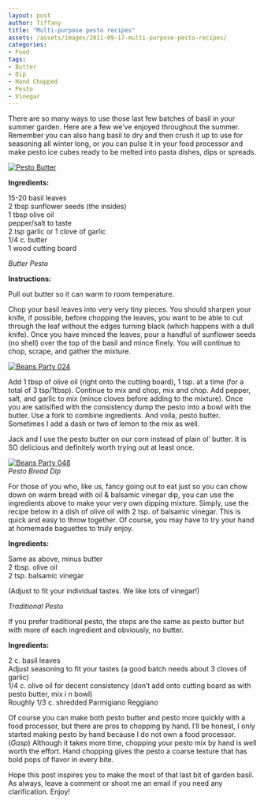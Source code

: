 ```yaml
---
layout: post
author: Tiffany
title: "Multi-purpose pesto recipes"
assets: /assets/images/2011-09-17-multi-purpose-pesto-recipes/
categories: 
- Food
tags: 
- Butter
- Dip
- Hand Chopped
- Pesto
- Vinegar
---
```


There are so many ways to use those last few batches of basil in your summer garden. Here are a few we’ve enjoyed throughout the summer. Remember you can also hang basil to dry and then crush it up to use for seasoning all winter long, or you can pulse it in your food processor and make pesto ice cubes ready to be melted into pasta dishes, dips or spreads.

[![](jekyll_uploads/2011/09/Market-Flowers-102-575x381.jpg "Pesto Butter")](http://www.sweetpeonies.com/2011/09/multi-purpose-pesto-recipes/market-flowers-102/)

**Ingredients:**

15-20 basil leaves  
2 tbsp sunflower seeds (the insides)  
1 tbsp olive oil  
pepper/salt to taste  
2 tsp garlic or 1 clove of garlic  
1/4 c. butter  
1 wood cutting board

_Butter Pesto_

**Instructions:**

Pull out butter so it can warm to room temperature.

Chop your basil leaves into very very tiny pieces. You should sharpen your knife, if possible, before chopping the leaves, you want to be able to cut through the leaf without the edges turning black (which happens with a dull knife). Once you have minced the leaves, pour a handful of sunflower seeds (no shell) over the top of the basil and mince finely. You will continue to chop, scrape, and gather the mixture.

[![](jekyll_uploads/2011/09/Beans-Party-024-325x215.jpg "Beans Party 024")](http://www.sweetpeonies.com/2011/09/multi-purpose-pesto-recipes/beans-party-024/)

Add 1 tbsp of olive oil (right onto the cutting board), 1 tsp. at a time (for a total of 3 tsp/1tbsp). Continue to mix and chop, mix and chop. Add pepper, salt, and garlic to mix (mince cloves before adding to the mixture). Once you are satisified with the consistency dump the pesto into a bowl with the butter. Use a fork to combine ingredients. And voila, pesto butter. Sometimes I add a dash or two of lemon to the mix as well.

<nbsp>  
Jack and I use the pesto butter on our corn instead of plain ol’ butter. It is SO delicious and definitely worth trying out at least once.</nbsp>

[![](jekyll_uploads/2011/09/Beans-Party-048-575x306.jpg "Beans Party 048")](http://www.sweetpeonies.com/2011/09/multi-purpose-pesto-recipes/beans-party-048/)  
_Pesto Bread Dip_

For those of you who, like us, fancy going out to eat just so you can chow down on warm bread with oil & balsamic vinegar dip, you can use the ingredients above to make your very own dipping mixture. Simply, use the recipe below in a dish of olive oil with 2 tsp. of balsamic vinegar. This is quick and easy to throw together. Of course, you may have to try your hand at homemade baguettes to truly enjoy.

**Ingredients:**

Same as above, minus butter  
2 tbsp. olive oil  
2 tsp. balsamic vinegar

(Adjust to fit your individual tastes. We like lots of vinegar!)

_Traditional Pesto_

If you prefer traditional pesto, the steps are the same as pesto butter but with more of each ingredient and obviously, no butter.

**Ingredients:**

2 c. basil leaves  
Adjust seasoning to fit your tastes (a good batch needs about 3 cloves of garlic)  
1/4 c. olive oil for decent consistency (don’t add onto cutting board as with pesto butter, mix i n bowl)  
Roughly 1/3 c. shredded Parmigiano Reggiano

Of course you can make both pesto butter and pesto more quickly with a food processor, but there are pros to chopping by hand. I’ll be honest, I only started making pesto by hand because I do not own a food processor. (*Gasp*) Although it takes more time, chopping your pesto mix by hand is well worth the effort. Hand chopping gives the pesto a coarse texture that has bold pops of flavor in every bite.

Hope this post inspires you to make the most of that last bit of garden basil. As always, leave a comment or shoot me an email if you need any clarification. Enjoy!
